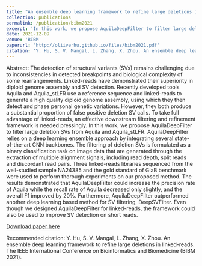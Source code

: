 ```yaml
---
title: "An ensemble deep learning framework to refine large deletions in linked-reads"
collection: publications
permalink: /publication/bibm2021
excerpt: 'In this work, we propose AquilaDeepFilter to filter large deletion SVs from Aquila and Aquila_stLFR. AquilaDeepFilter relies on a deep learning ensemble approach by integrating several state-of-the-art CNN backbones.'
date: 2021-12-09
venue: 'BIBM'
paperurl: 'http://oliiverhu.github.io/files/bibm2021.pdf'
citation: 'Y. Hu, S. V. Mangal, L. Zhang, X. Zhou. An ensemble deep learning framework to refine large deletions in linked-reads. The IEEE International Conference on Bioinformatics and Biomedicine (BIBM) (2021)'
---
```

Abstract: The detection of structural variants (SVs) remains challenging due to inconsistencies in detected breakpoints and biological complexity of some rearrangements. Linked-reads have demonstrated their superiority in diploid genome assembly and SV detection. Recently developed tools Aquila and Aquila_stLFR use a reference sequence and linked-reads to generate a high quality diploid genome assembly, using which they then detect and phase personal genetic variations. However, they both produce a substantial proportion of false positive deletion SV calls. To take full advantage of linked-reads, an effective downstream filtering and refinement framework is needed pressingly. In this work, we propose AquilaDeepFilter to filter large deletion SVs from Aquila and Aquila_stLFR. AquilaDeepFilter relies on a deep learning ensemble approach by integrating several state-of-the-art CNN backbones. The filtering of deletion SVs is formulated as a binary classification task on image data that are generated through the extraction of multiple alignment signals, including read depth, split reads and discordant read pairs. Three linked-reads libraries sequenced from the well-studied sample NA24385 and the gold standard of GiaB benchmark were used to perform thorough experiments on our proposed method. The results demonstrated that AquilaDeepFilter could increase the precision rate of Aquila while the recall rate of Aquila decreased only slightly, and the overall F1 improved by 20%. Furthermore, AquilaDeepFilter outperformed another deep learning based method for SV filtering, DeepSVFilter. Even though we designed AquilaDeepFilter for linked-reads, the framework could also be used to improve SV detection on short reads.

[Download paper here](http://oliiverhu.github.io/files/bibm2021.pdf)

Recommended citation: Y. Hu, S. V. Mangal, L. Zhang, X. Zhou. An ensemble deep learning framework to refine large deletions in linked-reads. The IEEE International Conference on Bioinformatics and Biomedicine (BIBM 2021).